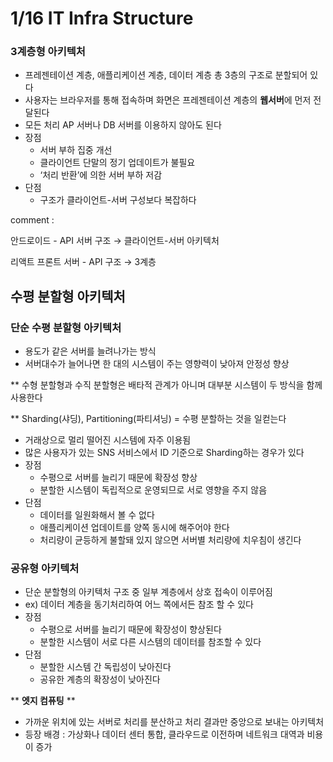 # 1/16 IT Infra Structure

### 3계층형 아키텍처

- 프레젠테이션 계층, 애플리케이션 계층, 데이터 계층 총 3층의 구조로 분할되어 있다
- 사용자는 브라우저를 통해 접속하며 화면은 프레젠테이션 계층의 **웹서버**에 먼저 전달된다
- 모든 처리 AP 서버나 DB 서버를 이용하지 않아도 된다
- 장점
    - 서버 부하 집중 개선
    - 클라이언트 단말의 정기 업데이트가 불필요
    - ‘처리 반환’에 의한 서버 부하 저감
- 단점
    - 구조가 클라이언트-서버 구성보다 복잡하다

comment : 

안드로이드 - API 서버 구조 → 클라이언트-서버 아키텍처

리액트 프론트 서버 - API 구조 → 3계층

## 수평 분할형 아키텍처

### 단순 수평 분할형 아키텍처

- 용도가 같은 서버를 늘려나가는 방식
- 서버대수가 늘어나면 한 대의 시스템이 주는 영향력이 낮아져 안정성 향상

** 수형 분할형과 수직 분할형은 배타적 관계가 아니며 대부분 시스템이 두 방식을 함께 사용한다

** Sharding(샤딩), Partitioning(파티셔닝) = 수평 분할하는 것을 일컫는다

- 거래상으로 멀리 떨어진 시스템에 자주 이용됨
- 많은 사용자가 있는 SNS 서비스에서 ID 기준으로 Sharding하는 경우가 있다
- 장점
    - 수평으로 서버를 늘리기 때문에 확장성 향상
    - 분할한 시스템이 독립적으로 운영되므로 서로 영향을 주지 않음
- 단점
    - 데이터를 일원화해서 볼 수 없다
    - 애플리케이션 업데이트를 양쪽 동시에 해주어야 한다
    - 처리량이 균등하게 불할돼 있지 않으면 서버별 처리량에 치우침이 생긴다

### 공유형 아키텍처

- 단순 분할형의 아키텍처 구조 중 일부 계층에서 상호 접속이 이루어짐
- ex) 데이터 계층을 동기처리하여 어느 쪽에서든 참조 할 수 있다
- 장점
    - 수평으로 서버를 늘리기 때문에 확장성이 향상된다
    - 분할한 시스템이 서로 다른 시스템의 데이터를 참조할 수 있다
- 단점
    - 분할한 시스템 간 독립성이 낮아진다
    - 공유한 계층의 확장성이 낮아진다

** **엣지 컴퓨팅** **

- 가까운 위치에 있는 서버로 처리를 분산하고 처리 결과만 중앙으로 보내는 아키텍처
- 등장 배경 : 가상화나 데이터 센터 통합, 클라우드로 이전하며 네트워크 대역과 비용이 증가